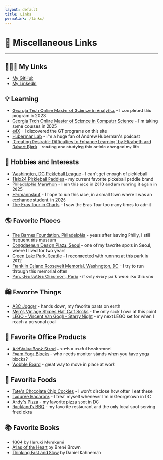 ```yaml
---
layout: default
title: Links
permalink: /links/
---
```

<h1 class="text-center">🔗 Miscellaneous Links</h1>

<!-- horizontal line -->
<hr />

## 👨🏼‍💻 My Links
- [My GitHub](https://github.com/nathanwatkinsdc)
- [My LinkedIn](https://linkedin.com/in/nathanlwatkins)

## 💡 Learning
- [Georgia Tech Online Master of Science in Analytics](https://pe.gatech.edu/degrees/analytics) - I completed this program in 2023
- [Georgia Tech Online Master of Science in Computer Science](https://omscs.gatech.edu/) - I'm taking some courses in 2025
- [edX](https://www.edx.org/) - I discovered the GT programs on this site
- [Huberman Lab](https://www.hubermanlab.com/) - I'm a huge fan of Andrew Huberman's podcast
- ['Creating Desirable Difficulties to Enhance Learning' by Elizabeth and Robert Bjork](https://bjorklab.psych.ucla.edu/wp-content/uploads/sites/13/2016/04/EBjork_RBjork_2011.pdf) - reading and studying this article changed my life

## 🏓 Hobbies and Interests
- [Washington, DC Pickleball League](https://wdcpickleball.com) - I can't get enough of pickleball
- [11six24 Pickleball Paddles](https://11six24.com/) - my current favorite pickeball paddle brand
- [Philadelphia Marathon](https://www.philadelphiamarathon.com/) - I ran this race in 2013 and am running it again in 2025
- [Hermannslauf](https://hermannslauf.de/) - I hope to run this race, in a small town where I was an exchange student, in 2026 
- [The Eras Tour in Charts](https://flourish.studio/blog/taylor-swift-data-visualization/) - I saw the Eras Tour too many times to admit

## 🌎 Favorite Places
- [The Barnes Foundation, Philadelphia](https://www.barnesfoundation.org/) - years after leaving Philly, I still frequent this museum
- [Dongdaemun Design Plaza, Seoul](https://en.wikipedia.org/wiki/Dongdaemun_Design_Plaza) - one of my favorite spots in Seoul, where I lived for two years
- [Green Lake Park, Seattle](https://www.seattle.gov/parks/allparks/green-lake-park) - I reconnected with running at this park in 2012
- [Franklin Delano Roosevelt Memorial, Washington, DC](https://www.nps.gov/frde/index.htm) - I try to run through this memorial often
- [Parc des Buttes Chaumont, Paris](https://en.wikipedia.org/wiki/Parc_des_Buttes_Chaumont) - if only every park were like this one

## 🛍️ Favorite Things
- [ABC Jogger](https://shop.lululemon.com/c/men-abc-joggers/n1ecp3zsddx) - hands down, my favorite pants on earth
- [Men's Vintage Stripes Half Calf Socks](https://bombas.com/products/mens-vintage-stripes-half-calf-socks?variant=wine) - the only sock I own at this point
- [LEGO - Vincent Van Gogh - Starry Night](https://www.lego.com/en-us/product/vincent-van-gogh-the-starry-night-21333) - my next LEGO set for when I reach a personal goal

## 📝 Favorite Office Products
- [AddValue Book Stand](https://www.amazon.com/AddValue-Adjustable-Multi-Purpose-Material-Ergonomic/dp/B093PV1Y44) - such a useful book stand
- [Foam Yoga Blocks](https://www.theyogawarehouse.com/yoga-blocks.asp) - who needs monitor stands when you have yoga blocks?
- [Wobble Board](https://www.amazon.com/AmazonBasics-Wobble-Balance-Board-Black/dp/B07DWKNXNY) - great way to move in place at work

## 🍪 Favorite Foods
- [Tate's Chocolate Chip Cookies](https://www.tatesbakeshop.com/chocolate-chip-cookies.html) - I won't disclose how often I eat these
- [Ladurée Macarons](https://www.laduree.us/) - I treat myself whenever I'm in Georgetown in DC
- [Andy's Pizza](https://www.eatandyspizza.com/) - my favorite pizza spot in DC
- [Rockland's BBQ](https://rocklands.com/) - my favorite restaurant and the only local spot serving fried okra

## 📚 Favorite Books
- [1Q84](https://en.wikipedia.org/wiki/1Q84) by Haruki Murakami
- [Atlas of the Heart](https://brenebrown.com/book/atlas-of-the-heart/) by Brené Brown
- [Thinking Fast and Slow](https://en.wikipedia.org/wiki/Thinking,_Fast_and_Slow) by Daniel Kahneman
